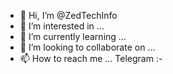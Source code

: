- 👋 Hi, I’m @ZedTechInfo
- 👀 I’m interested in ...
- 🌱 I’m currently learning ...
- 💞️ I’m looking to collaborate on ...
- 📫 How to reach me ... Telegram :- 

<!---
ZedTechInfo/ZedTechInfo is a ✨ special ✨ repository because its `README.md` (this file) appears on your GitHub profile.
You can click the Preview link to take a look at your changes.
--->
